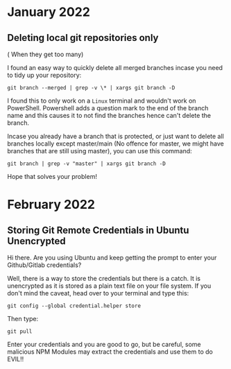 # January 2022

## Deleting local git repositories only

( When they get too many)

I found an easy way to quickly delete all merged branches incase you need to
tidy up your repository:

```
git branch --merged | grep -v \* | xargs git branch -D
```

I found this to only work on a `Linux` terminal and wouldn't work on PowerShell. Powershell adds a question mark to the end of the branch name and this causes it to not find the branches hence can't delete the branch.

Incase you already have a branch that is protected, or just want to delete all branches locally except master/main (No offence for master, we might have branches that are still using master), you can use this command:

```
git branch | grep -v "master" | xargs git branch -D
```

Hope that solves your problem!

# February 2022

## Storing Git Remote Credentials in Ubuntu Unencrypted
Hi there.
Are you using Ubuntu and keep getting the prompt to enter your Github/Gitlab credentials? 

Well, there is a way to store the credentials but there is a catch. It is unencrypted as it is stored as a plain text file on your file system. 
If you don't mind the caveat, head over to your terminal and type this:

```
git config --global credential.helper store
```
Then type:
```
git pull
```
Enter your credentials and you are good to go, but be careful, some malicious NPM Modules may extract the credentials and use them to do EVIL!!
